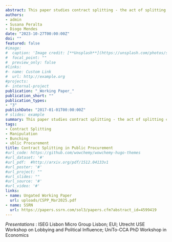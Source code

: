 ```yaml
---
abstract: This paper studies contract splitting - the act of splitting contracts into multiple smaller ones - as a mechanism of manipulation in public procurement. Leveraging the procurement administrative registry in Portugal and exploiting a reform that lowered discretion thresholds, we find that contract splitting is the main mechanism of manipulation. Buyers split to circumvent competitive requirements, more so for goods and services than for less divisible construction works. We discuss the implications of contract splitting for commonly used bunching estimators, documenting the existence of a splitting-induced bias. Discretion-seeking manipulation is motivated by favoritism rather than efficiency promotion.
authors:
- admin
- Susana Peralta
- Diogo Mendes
date: "2023-10-27T00:00:00Z"
doi: ""
featured: false
#image:
#  caption: 'Image credit: [**Unsplash**](https://unsplash.com/photos/s9CC2SKySJM)'
#  focal_point: ""
#  preview_only: false
#links:
#- name: Custom Link
#  url: http://example.org
#projects:
#- internal-project
publication: "_Working Paper_"
publication_short: ""
publication_types:
- "3"
publishDate: "2017-01-01T00:00:00Z"
# slides: example
summary: This paper studies contract splitting - the act of splitting contracts into multiple smaller ones - as a mechanism of manipulation in public procurement. Leveraging the procurement administrative registry in Portugal and exploiting a reform that lowered discretion thresholds, we find that contract splitting is the main mechanism of manipulation. Buyers split to circumvent competitive requirements, more so for goods and services than for less divisible construction works. We discuss the implications of contract splitting for commonly used bunching estimators, documenting the existence of a splitting-induced bias. 
tags:
- Contract Splitting
- Manipulation
- Bunching
- ublic Procurement
title: Contract Splitting in Public Procurement 
#url_code: https://github.com/wowchemy/wowchemy-hugo-themes
#url_dataset: '#'
#url_pdf:  #http://arxiv.org/pdf/1512.04133v1
#url_poster: '#'
#url_project: ""
#url_slides: ""
#url_source: '#'
#url_video: '#'
links:
- name: Ungated Working Paper
  url: uploads/CSPP_Mar2025.pdf
- name: SSRN
  url: https://papers.ssrn.com/sol3/papers.cfm?abstract_id=4599419
---
```


_Presentations_ : ISEG Lisbon Micro Group Lisbon; EUI; Utrecht USE Workshop on Lobbying and Political Influence; UniTo-CCA PhD Workshop in Economics